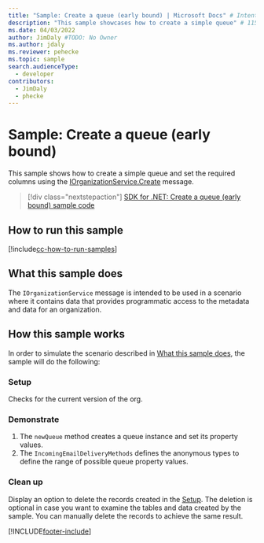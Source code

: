 ```yaml
---
title: "Sample: Create a queue (early bound) | Microsoft Docs" # Intent and product brand in a unique string of 43-59 chars including spaces
description: "This sample showcases how to create a simple queue" # 115-145 characters including spaces. This abstract displays in the search result.
ms.date: 04/03/2022
author: JimDaly #TODO: No Owner
ms.author: jdaly
ms.reviewer: pehecke
ms.topic: sample
search.audienceType:
  - developer
contributors:
  - JimDaly
  - phecke
---
```


# Sample: Create a queue (early bound)

This sample shows how to create a simple queue and set the required columns using the [IOrganizationService.Create](/dotnet/api/microsoft.xrm.sdk.iorganizationservice.create) message.

> [!div class="nextstepaction"]
> [SDK for .NET: Create a queue (early bound) sample code](https://github.com/microsoft/PowerApps-Samples/tree/master/dataverse/orgsvc/CSharp/CreateQueue)

## How to run this sample

[!include[cc-how-to-run-samples](../../includes/cc-how-to-run-samples.md)]

## What this sample does

The `IOrganizationService` message is intended to be used in a scenario where it contains data that provides programmatic access to the metadata and data for an organization.

## How this sample works

In order to simulate the scenario described in [What this sample does](#what-this-sample-does), the sample will do the following:

### Setup

Checks for the current version of the org.

### Demonstrate

1. The `newQueue` method creates a queue instance and set its property values.
2. The `IncomingEmailDeliveryMethods` defines the anonymous types to define the range of possible queue property values.

### Clean up

Display an option to delete the records created in the [Setup](#setup). The deletion is optional in case you want to examine the tables and data created by the sample. You can manually delete the records to achieve the same result.

[!INCLUDE[footer-include](../../../../includes/footer-banner.md)]
